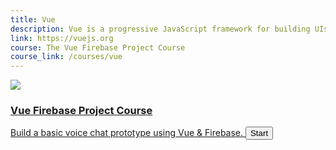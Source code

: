```yaml
---
title: Vue
description: Vue is a progressive JavaScript framework for building UIs, renowned for its simplicity and rich ecosystem. 
link: https://vuejs.org
course: The Vue Firebase Project Course
course_link: /courses/vue
---
```


<a class="card card-course" href="/courses/vue">
<div class="card-content">
    <div class="text-center"><img src="/courses/vue/img/featured.jpg"></div>
    <h3>Vue Firebase Project Course</h3>
    Build a basic voice chat prototype using Vue & Firebase.
    <button class="btn btn-green btn-block">Start</button>
</div>
